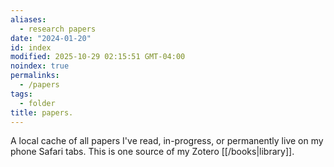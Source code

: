 ```yaml
---
aliases:
  - research papers
date: "2024-01-20"
id: index
modified: 2025-10-29 02:15:51 GMT-04:00
noindex: true
permalinks:
  - /papers
tags:
  - folder
title: papers.
---
```


A local cache of all papers I've read, in-progress, or permanently live on my phone Safari tabs. This is one source of my Zotero [[/books|library]].
